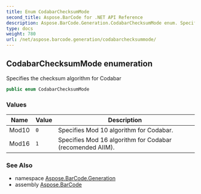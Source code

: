 ```yaml
---
title: Enum CodabarChecksumMode
second_title: Aspose.BarCode for .NET API Reference
description: Aspose.BarCode.Generation.CodabarChecksumMode enum. Specifies the checksum algorithm for Codabar
type: docs
weight: 780
url: /net/aspose.barcode.generation/codabarchecksummode/
---
```

## CodabarChecksumMode enumeration

Specifies the checksum algorithm for Codabar

```csharp
public enum CodabarChecksumMode
```

### Values

| Name | Value | Description |
| --- | --- | --- |
| Mod10 | `0` | Specifies Mod 10 algorithm for Codabar. |
| Mod16 | `1` | Specifies Mod 16 algorithm for Codabar (recomended AIIM). |

### See Also

* namespace [Aspose.BarCode.Generation](../../aspose.barcode.generation/)
* assembly [Aspose.BarCode](../../)



